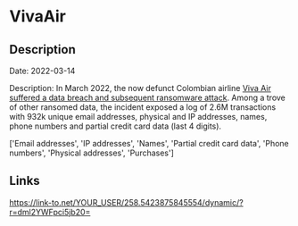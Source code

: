 # VivaAir

## Description

Date: 2022-03-14

Description:
In March 2022, the now defunct Colombian airline <a href="https://muchohacker.lol/2023/01/viva-air-leak-26-millones-de-datos-privados-de-clientes-de-la-aerolinea-de-bajo-costo-estarian-en-linea-desde-hace-nueve-meses/" target="_blank" rel="noopener">Viva Air suffered a data breach and subsequent ransomware attack</a>. Among a trove of other ransomed data, the incident exposed a log of 2.6M transactions with 932k unique email addresses, physical and IP addresses, names, phone numbers and partial credit card data (last 4 digits).


['Email addresses', 'IP addresses', 'Names', 'Partial credit card data', 'Phone numbers', 'Physical addresses', 'Purchases']

## Links

https://link-to.net/YOUR_USER/258.5423875845554/dynamic/?r=dml2YWFpci5jb20=